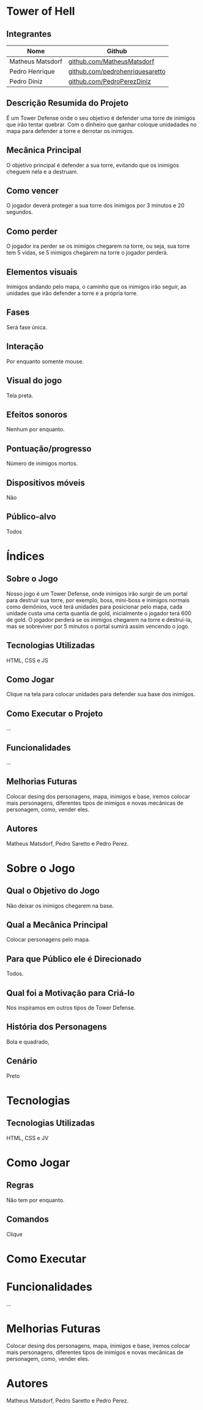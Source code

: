 # Tower of Hell

## Integrantes
| Nome              | Github                                                                     |
|-------------------|----------------------------------------------------------------------------|
| Matheus Matsdorf  | [github.com/MatheusMatsdorf](https://github.com/MatheusMatsdorf)           |
| Pedro Henrique    | [github.com/pedrohenriquesaretto](https://github.com/pedrohenriquesaretto) |
| Pedro Diniz       | [github.com/PedroPerezDiniz](https://github.com/PedroPerezDiniz)           |

## Descrição Resumida do Projeto
É um Tower Defense onde o seu objetivo é defender uma torre de inimigos que irão tentar quebrar. Com o dinheiro que ganhar coloque unidadades no mapa para defender a torre e derrotar os inimigos.

## Mecânica Principal
O objetivo principal é defender a sua torre, evitando que os inimigos cheguem nela e a destruam.

## Como vencer
O jogador deverá proteger a sua torre dos inimigos por 3 minutos e 20 segundos.

## Como perder
O jogador ira perder se os inimigos chegarem na torre, ou seja, sua torre tem 5 vidas, se 5 inimigos chegarem na torre o jogador perderá.

## Elementos visuais
Inimigos andando pelo mapa, o caminho que os inimigos irão seguir, as unidades que irão defender a torre e a própria torre.

## Fases
Será fase única.

## Interação
Por enquanto somente mouse.

## Visual do jogo
Tela preta.

## Efeitos sonoros
Nenhum por enquanto.

## Pontuação/progresso
Número de inimigos mortos.

## Dispositivos móveis
Não

## Público-alvo
Todos

# Índices

## Sobre o Jogo
Nosso jogo é um Tower Defense, onde inimigos irão surgir de um portal para destruir sua torre, por exemplo, boss, mini-boss e inimigos normais como demônios, você terá unidades para posicionar pelo mapa, cada unidade custa uma certa quantia de gold, inicialmente o jogador terá 600 de gold. O jogador perderá se os inimigos chegarem na torre e destruí-la, mas se sobreviver por 5 minutos o portal sumirá assim vencendo o jogo.

## Tecnologias Utilizadas
HTML, CSS e JS

## Como Jogar
Clique na tela para colocar unidades para defender sua base dos inimigos.


## Como Executar o Projeto
...

## Funcionalidades
...

## Melhorias Futuras
Colocar desing dos personagens, mapa, inimigos e base, iremos colocar mais personagens, diferentes tipos de inimigos e novas mecânicas de personagem, como, vender eles.

## Autores
Matheus Matsdorf, Pedro Saretto e Pedro Perez.


# Sobre o Jogo

## Qual o Objetivo do Jogo
Não deixar os inimigos chegarem na base.

## Qual a Mecânica Principal
Colocar personagens pelo mapa.

## Para que Público ele é Direcionado
Todos.

## Qual foi a Motivação para Criá-lo
Nos inspiramos em outros tipos de Tower Defense.

## História dos Personagens
Bola e quadrado,

## Cenário
Preto

# Tecnologias

## Tecnologias Utilizadas
HTML, CSS e JV

# Como Jogar

## Regras
Não tem por enquanto.

## Comandos
Clique

# Como Executar


# Funcionalidades
...

# Melhorias Futuras
Colocar desing dos personagens, mapa, inimigos e base, iremos colocar mais personagens, diferentes tipos de inimigos e novas mecânicas de personagem, como, vender eles.

# Autores
Matheus Matsdorf, Pedro Saretto e Pedro Perez.









